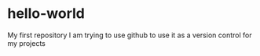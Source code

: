 # hello-world
My first repository
I am trying to use github to use it as a version control for my projects
